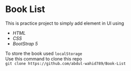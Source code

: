 # Book List
This is practice project to simply add element in UI using  
- *HTML*
- *CSS*
- *BootStrap 5*  

To store the book used `localStorage`  
Use this command to clone this repo  
`git clone https://github.com/abdul-wahid789/Book-List`